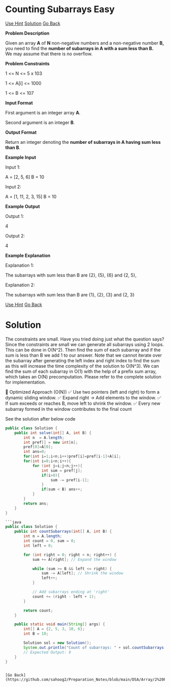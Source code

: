 # Counting Subarrays Easy

[Use Hint](https://www.scaler.com/academy/mentee-dashboard/class/25460/homework/problems/16089/hints?navref=cl_pb_nv_tb)
[Solution](#Solution)
[Go Back](https://github.com/sahoog2/Preparation_Notes/blob/main/DSA/Array/2%20Problems.md)


**Problem Description**  

Given an array  **A** of  **N**  non-negative numbers and a non-negative number **B,**  
you need to find the  **number of subarrays in A with a sum less than B.**  
We may assume that there is no overflow.

  
  
**Problem Constraints**  

1 <= N <= 5 x 103

1 <= A[i] <= 1000

1 <= B <= 107

  
  
**Input Format**  

First argument is an integer array  **A**.

Second argument is an integer  **B**.

  
  
**Output Format**  

Return an integer denoting the  **number of subarrays in A having sum less than B**.

  
  
**Example Input**  

Input 1:

 A = [2, 5, 6]
 B = 10

Input 2:

 A = [1, 11, 2, 3, 15]
 B = 10

  
  
**Example Output**  

Output 1:

 4

Output 2:

 4

  
  
**Example Explanation**  

Explanation 1:

 The subarrays with sum less than B are {2}, {5}, {6} and {2, 5},

Explanation 2:

 The subarrays with sum less than B are {1}, {2}, {3} and {2, 3}

[Use Hint](https://www.scaler.com/academy/mentee-dashboard/class/25460/homework/problems/16089/hints?navref=cl_pb_nv_tb)
[Go Back](https://github.com/sahoog2/Preparation_Notes/blob/main/DSA/Array/2%20Problems.md)
# Solution
The constraints are small. Have you tried doing just what the question says?
Since the constraints are small we can generate all subarrays using 2 loops. This can be done in O(N^2). Then find the sum of each subarray and if the sum is less than B we add 1 to our answer.
Note that we cannot iterate over the subarray after generating the left index and right index to find the sum as this will increase the time complexity of the solution to O(N^3). We can find the sum of each subarray in O(1) with the help of a prefix sum array, which takes an O(N) precomputation.
Please refer to the complete solution for implementation.

📌 Optimized Approach (O(N))
✅ Use two pointers (left and right) to form a dynamic sliding window.
✅ Expand right → Add elements to the window.
✅ If sum exceeds or reaches B, move left to shrink the window.
✅ Every new subarray formed in the window contributes to the final count

See the solution after below code


```java
public class Solution {
    public int solve(int[] A, int B) {
        int n  = A.length;
        int pref[] = new int[n];
        pref[0]=A[0];
        int ans=0;
        for(int i=1;i<n;i++)pref[i]=pref[i-1]+A[i];
        for(int i=0;i<n;i++){
            for (int j=i;j<n;j++){
                int sum = pref[j];
                if(i>0){
                    sum -= pref[i-1];
                }
                if(sum < B) ans++;
            }
        }
        return ans;
    }
}

```java
public class Solution {
    public int countSubarrays(int[] A, int B) {
        int n = A.length;
        int count = 0, sum = 0;
        int left = 0;

        for (int right = 0; right < n; right++) {
            sum += A[right]; // Expand the window

            while (sum >= B && left <= right) {
                sum -= A[left]; // Shrink the window
                left++;
            }

            // Add subarrays ending at 'right'
            count += (right - left + 1);
        }

        return count;
    }

    public static void main(String[] args) {
        int[] A = {2, 5, 3, 10, 6};
        int B = 10;

        Solution sol = new Solution();
        System.out.println("Count of subarrays: " + sol.countSubarrays(A, B));  
        // Expected Output: 9
    }
}
```
```

[Go Back](https://github.com/sahoog2/Preparation_Notes/blob/main/DSA/Array/2%20Problems.md)
